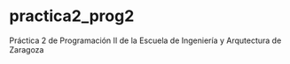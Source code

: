 # practica2_prog2
Práctica 2 de Programación II de la Escuela de Ingeniería y Arqutectura de Zaragoza
